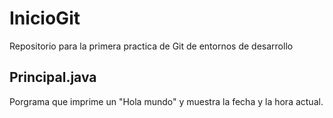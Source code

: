 # InicioGit
Repositorio para la primera practica de Git de entornos de desarrollo

## Principal.java
Porgrama que imprime un "Hola mundo" y muestra la fecha y la hora actual.
